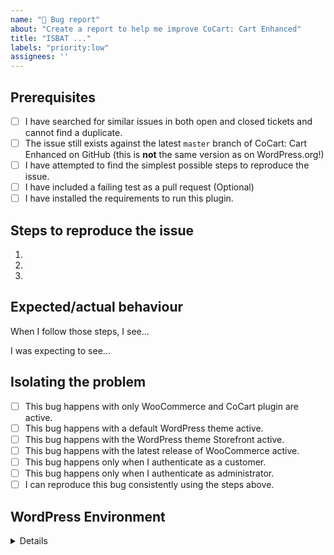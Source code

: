 ```yaml
---
name: "🐛 Bug report"
about: "Create a report to help me improve CoCart: Cart Enhanced"
title: "ISBAT ..."
labels: "priority:low"
assignees: ''
---
```


<!-- Hi there! This form is for reporting bugs and issues specific to the CoCart: Get Cart Enhanced plugin. This is not a support portal. -->

<!-- Please be as descriptive as possible; issues lacking the below details, or for any other reason than to report a bug, may be closed without action. -->

## Prerequisites

<!-- Mark completed items with an [x] -->

- [ ] I have searched for similar issues in both open and closed tickets and cannot find a duplicate.
- [ ] The issue still exists against the latest `master` branch of CoCart: Cart Enhanced on GitHub (this is **not** the same version as on WordPress.org!)
- [ ] I have attempted to find the simplest possible steps to reproduce the issue.
- [ ] I have included a failing test as a pull request (Optional)
- [ ] I have installed the requirements to run this plugin.

## Steps to reproduce the issue

<!-- I need to be able to reproduce the bug in order to fix it so please be descriptive! -->

1.
2.
3.

## Expected/actual behaviour

When I follow those steps, I see...

I was expecting to see...

## Isolating the problem

<!-- Mark completed items with an [x] -->

- [ ] This bug happens with only WooCommerce and CoCart plugin are active.
- [ ] This bug happens with a default WordPress theme active.
- [ ] This bug happens with the WordPress theme Storefront active.
- [ ] This bug happens with the latest release of WooCommerce active.
- [ ] This bug happens only when I authenticate as a customer.
- [ ] This bug happens only when I authenticate as administrator.
- [ ] I can reproduce this bug consistently using the steps above.

## WordPress Environment

<details>
```
Go to "WooCommerce > System Status then copy and paste the system status report here.
```
</details>
